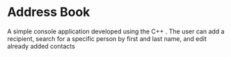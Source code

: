 # Address Book

A simple console application developed using the C++ . The user can add a recipient, search for a specific person by first and last name, and edit already added contacts
